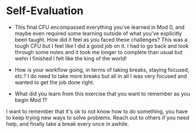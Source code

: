# Self-Evaluation

- This final CFU encompassed everything you've learned in Mod 0, and maybe even required some learning outside of what you've explicitly been taught. How did it feel as you faced these challenges?
This was a tough CFU but I feel like I did a good job on it. I had to go back and look through some notes and it took me longer to complete than usual but wehn I finished I felt like the king of the world! 

- How is your workflow going, in terms of taking breaks, staying focused, etc.?
I do need to take more breaks but all in all I was very focused and wanted to get the job done right.

- What did you learn from this exercise that you want to remember as you begin Mod 1?

I want to remember that it's ok to not know how to do something, you have to keep trying new ways to solve problems. Reach out to others if you need help, and finally take a break every once in awhile. 